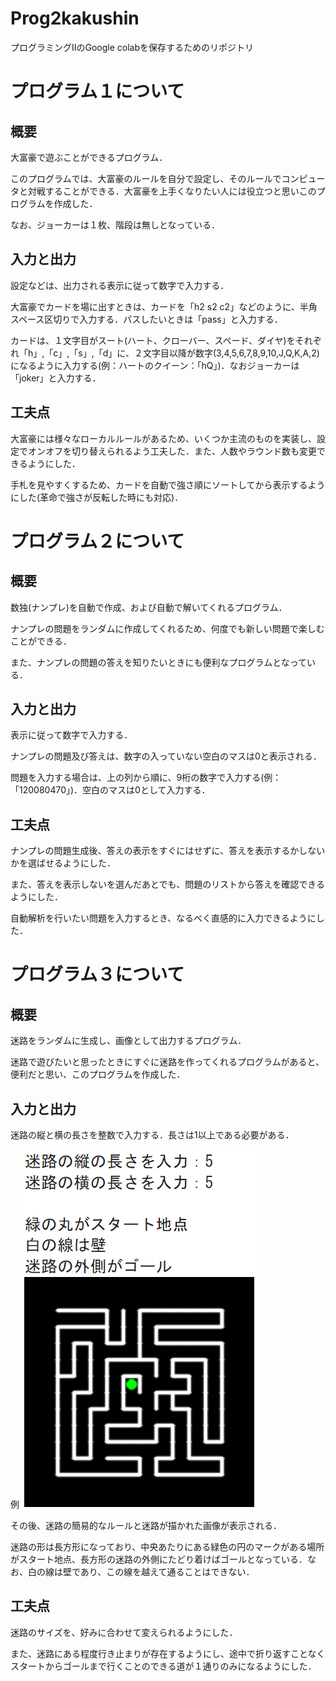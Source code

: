 # Prog2kakushin
プログラミングⅡのGoogle colabを保存するためのリポジトリ
# プログラム１について
## 概要
大富豪で遊ぶことができるプログラム．

このプログラムでは、大富豪のルールを自分で設定し、そのルールでコンピュータと対戦することができる．大富豪を上手くなりたい人には役立つと思いこのプログラムを作成した．

なお、ジョーカーは１枚、階段は無しとなっている．

## 入力と出力
設定などは、出力される表示に従って数字で入力する．

大富豪でカードを場に出すときは、カードを「h2 s2 c2」などのように、半角スペース区切りで入力する．パスしたいときは「pass」と入力する．

カードは、１文字目がスート(ハート、クローバー、スペード、ダイヤ)をそれぞれ「h」,「c」,「s」,「d」に、２文字目以降が数字(3,4,5,6,7,8,9,10,J,Q,K,A,2)になるように入力する(例：ハートのクイーン：「hQ」)．なおジョーカーは「joker」と入力する．

## 工夫点
大富豪には様々なローカルルールがあるため、いくつか主流のものを実装し、設定でオンオフを切り替えられるよう工夫した．また、人数やラウンド数も変更できるようにした．

手札を見やすくするため、カードを自動で強さ順にソートしてから表示するようにした(革命で強さが反転した時にも対応)．
# プログラム２について
## 概要
数独(ナンプレ)を自動で作成、および自動で解いてくれるプログラム．

ナンプレの問題をランダムに作成してくれるため、何度でも新しい問題で楽しむことができる．

また、ナンプレの問題の答えを知りたいときにも便利なプログラムとなっている．
## 入力と出力
表示に従って数字で入力する．

ナンプレの問題及び答えは、数字の入っていない空白のマスは0と表示される．

問題を入力する場合は、上の列から順に、9桁の数字で入力する(例：「120080470」)．空白のマスは0として入力する．
## 工夫点
ナンプレの問題生成後、答えの表示をすぐにはせずに、答えを表示するかしないかを選ばせるようにした．

また、答えを表示しないを選んだあとでも、問題のリストから答えを確認できるようにした．

自動解析を行いたい問題を入力するとき、なるべく直感的に入力できるようにした．
# プログラム３について
## 概要
迷路をランダムに生成し、画像として出力するプログラム．

迷路で遊びたいと思ったときにすぐに迷路を作ってくれるプログラムがあると、便利だと思い、このプログラムを作成した．
## 入力と出力
迷路の縦と横の長さを整数で入力する．長さは1以上である必要がある．

例
![画像の説明](images/work3_example.png)

その後、迷路の簡易的なルールと迷路が描かれた画像が表示される．

迷路の形は長方形になっており、中央あたりにある緑色の円のマークがある場所がスタート地点、長方形の迷路の外側にたどり着けばゴールとなっている．なお、白の線は壁であり、この線を越えて通ることはできない．
## 工夫点
迷路のサイズを、好みに合わせて変えられるようにした．

また、迷路にある程度行き止まりが存在するようにし、途中で折り返すことなくスタートからゴールまで行くことのできる道が１通りのみになるようにした．
